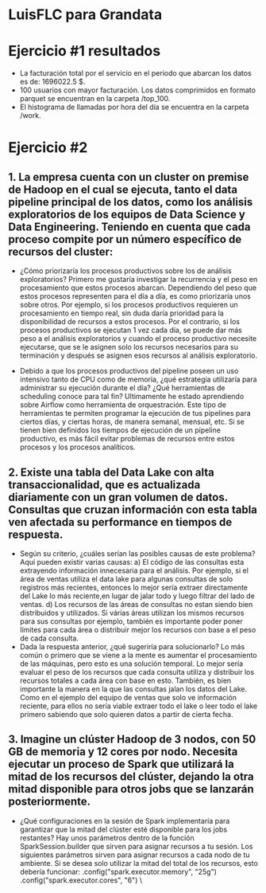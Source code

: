 # LuisFLC para Grandata

# Ejercicio #1 resultados
- La facturación total por el servicio en el periodo que abarcan los datos es de: 1696022.5 $.
- 100 usuarios con mayor facturación. Los datos comprimidos en formato parquet se encuentran en la carpeta /top_100.
- El histograma de llamadas por hora del día se encuentra en la carpeta /work.

# Ejercicio #2
## 1. La empresa cuenta con un cluster on premise de Hadoop en el cual se ejecuta, tanto el data pipeline principal de los datos, como los análisis exploratorios de los equipos de Data Science y Data Engineering. Teniendo en cuenta que cada proceso compite por un número específico de recursos del cluster:
- ¿Cómo priorizaría los procesos productivos sobre los de análisis exploratorios?
Primero me gustaría investigar la recurrencia y el peso en procesamiento que estos procesos abarcan. Dependiendo del peso que estos procesos representen para el día a día, es como priorizaría unos sobre otros. Por ejemplo, si los procesos productivos requieren un procesamiento en tiempo real, sin duda daría prioridad para la disponibilidad de recursos a estos procesos. Por el contrario, si los procesos productivos se ejecutan 1 vez cada día, se puede dar más peso a el análisis exploratorios y cuando el proceso productivo necesite ejecutarse, que se le asignen solo los recursos necesarios para su terminación y después se asignen esos recursos al análisis exploratorio.

- Debido a que los procesos productivos del pipeline poseen un uso intensivo tanto de CPU como de memoria, ¿qué estrategia utilizaría para administrar su ejecución durante el día? ¿Qué herramientas de scheduling conoce para tal fin?
Ultimamente he estado aprendiendo sobre Airflow como herramienta de orquestración. Este tipo de herramientas te permiten programar la ejecución de tus pipelines para ciertos días, y ciertas horas, de manera semanal, mensual, etc. Si se tienen bien definidos los tiempos de ejecución de un pipeline productivo, es más fácil evitar problemas de recursos entre estos procesos y los procesos analíticos.

## 2. Existe una tabla del Data Lake con alta transaccionalidad, que es actualizada diariamente con un gran volumen de datos. Consultas que cruzan información con esta tabla ven afectada su performance en tiempos de respuesta.
- Según su criterio, ¿cuáles serían las posibles causas de este problema?
Aquí pueden existir varias causas:
a) El código de las consultas esta extrayendo información innecesaria para el análisis. Por ejemplo, si el área de ventas utiliza el data lake para algunas consultas de solo registros más recientes, entonces lo mejor sería extraer directamente del Lake lo más reciente,en lugar de jalar todo y luego filtrar del lado de ventas.
d) Los recursos de las áreas de consultas no estan siendo bien distribuidos y utilizados. Si várias áreas utilizan los mismos recursos para sus consultas por ejemplo, también es importante poder poner límites para cada área o distribuir mejor los recursos con base a el peso de cada consulta.
- Dada la respuesta anterior, ¿qué sugeriría para solucionarlo?
Lo más común o primero que se viene a la mente es aumentar el procesamiento de las máquinas, pero esto es una solución temporal. Lo mejor sería evaluar el peso de los recursos que cada consulta utiliza y distribuir los recursos totales a cada área con base en esto. También, es bien importante la manera en la que las consultas jalan los datos del Lake. Como en el ejemplo del equipo de ventas que solo ve información reciente, para ellos no sería viable extraer todo el lake o leer todo el lake primero sabiendo que solo quieren datos a partir de cierta fecha.

## 3. Imagine un clúster Hadoop de 3 nodos, con 50 GB de memoria y 12 cores por nodo. Necesita ejecutar un proceso de Spark que utilizará la mitad de los recursos del clúster, dejando la otra mitad disponible para otros jobs que se lanzarán posteriormente.
- ¿Qué configuraciones en la sesión de Spark implementaría para garantizar que la mitad del clúster esté disponible para los jobs restantes?
Hay unos parámetros dentro de la función SparkSession.builder que sirven para asignar recursos a tu sesión. Los siguientes parámetros sirven para asignar recursos a cada nodo de tu ambiente. Si se desea solo utilizar la mitad del total de los recursos, esto debería funcionar:
    .config("spark.executor.memory", "25g") \
    .config("spark.executor.cores", "6") \

